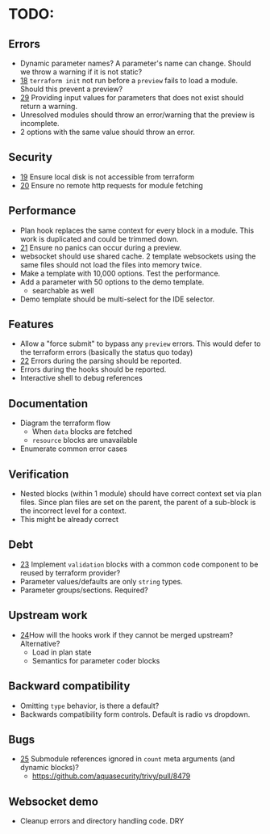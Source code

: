 # TODO:

## Errors

- Dynamic parameter names? A parameter's name can change. Should we throw a warning if it is not static?
- [18](https://github.com/coder/preview/issues/18) `terraform init` not run before a `preview` fails to load a module. Should this prevent a preview?
- [29](https://github.com/coder/preview/issues/29) Providing input values for parameters that does not exist should return a warning.
- Unresolved modules should throw an error/warning that the preview is incomplete.
- 2 options with the same value should throw an error.

## Security

- [19](https://github.com/coder/preview/issues/19) Ensure local disk is not accessible from terraform
- [20](https://github.com/coder/preview/issues/20) Ensure no remote http requests for module fetching

## Performance

- Plan hook replaces the same context for every block in a module. This work is duplicated and could be trimmed down.
- [21](https://github.com/coder/preview/issues/21) Ensure no panics can occur during a preview.
- websocket should use shared cache. 2 template websockets using the same files should not load the files into memory twice. 
- Make a template with 10,000 options. Test the performance.
- Add a parameter with 50 options to the demo template.
  - searchable as well
- Demo template should be multi-select for the IDE selector.

## Features

- Allow a "force submit" to bypass any `preview` errors. This would defer to the terraform errors (basically the status quo today)
- [22](https://github.com/coder/preview/issues/22) Errors during the parsing should be reported.
- Errors during the hooks should be reported.
- Interactive shell to debug references

## Documentation

- Diagram the terraform flow
  - When `data` blocks are fetched
  - `resource` blocks are unavailable
- Enumerate common error cases


## Verification

- Nested blocks (within 1 module) should have correct context set via plan files. Since plan files are set on the parent, the parent of a sub-block is the incorrect level for a context.
 - This might be already correct

## Debt

- [23](https://github.com/coder/preview/issues/23) Implement `validation` blocks with a common code component to be reused by terraform provider?
- Parameter values/defaults are only `string` types. 
- Parameter groups/sections. Required?

## Upstream work

- [24](https://github.com/coder/preview/issues/24)How will the hooks work if they cannot be merged upstream? Alternative?
  - Load in plan state
  - Semantics for parameter coder blocks

## Backward compatibility

- Omitting `type` behavior, is there a default?
- Backwards compatibility form controls. Default is radio vs dropdown. 

## Bugs

- [25](https://github.com/coder/preview/issues/25) Submodule references ignored in `count` meta arguments (and dynamic blocks)?
  - https://github.com/aquasecurity/trivy/pull/8479 

## Websocket demo

- Cleanup errors and directory handling code. DRY